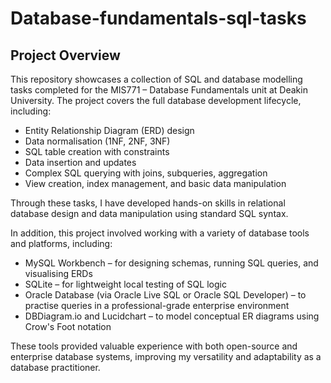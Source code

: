 # Database-fundamentals-sql-tasks

## Project Overview
This repository showcases a collection of SQL and database modelling tasks completed for the MIS771 – Database Fundamentals unit at Deakin University. The project covers the full database development lifecycle, including:
- Entity Relationship Diagram (ERD) design
- Data normalisation (1NF, 2NF, 3NF)
- SQL table creation with constraints
- Data insertion and updates
- Complex SQL querying with joins, subqueries, aggregation
- View creation, index management, and basic data manipulation

Through these tasks, I have developed hands-on skills in relational database design and data manipulation using standard SQL syntax.

In addition, this project involved working with a variety of database tools and platforms, including:
- MySQL Workbench – for designing schemas, running SQL queries, and visualising ERDs
- SQLite – for lightweight local testing of SQL logic
- Oracle Database (via Oracle Live SQL or Oracle SQL Developer) – to practise queries in a professional-grade enterprise environment
- DBDiagram.io and Lucidchart – to model conceptual ER diagrams using Crow's Foot notation

These tools provided valuable experience with both open-source and enterprise database systems, improving my versatility and adaptability as a database practitioner.
